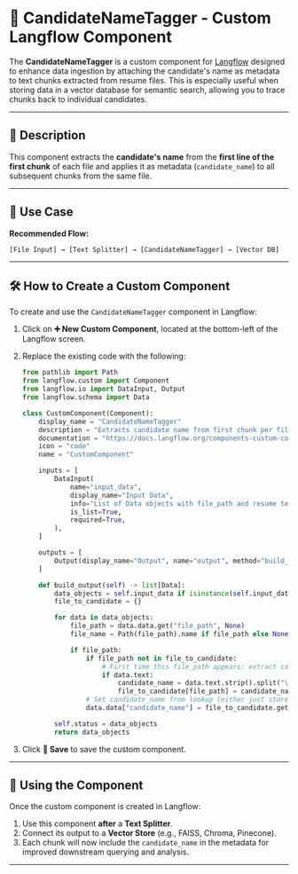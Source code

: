 # 🧠 CandidateNameTagger - Custom Langflow Component

The **CandidateNameTagger** is a custom component for [Langflow](https://docs.langflow.org/) designed to enhance data ingestion by attaching the candidate's name as metadata to text chunks extracted from resume files. This is especially useful when storing data in a vector database for semantic search, allowing you to trace chunks back to individual candidates.

---

## 📌 Description

This component extracts the **candidate's name** from the **first line of the first chunk** of each file and applies it as metadata (`candidate_name`) to all subsequent chunks from the same file.

---

## 📁 Use Case

**Recommended Flow:**



```
[File Input] → [Text Splitter] → [CandidateNameTagger] → [Vector DB]
```
---

## 🛠️ How to Create a Custom Component

To create and use the `CandidateNameTagger` component in Langflow:

1. Click on **➕ New Custom Component**, located at the bottom-left of the Langflow screen.
2. Replace the existing code with the following:

    ```python
    from pathlib import Path
    from langflow.custom import Component
    from langflow.io import DataInput, Output
    from langflow.schema import Data

    class CustomComponent(Component):
        display_name = "CandidateNameTagger"
        description = "Extracts candidate name from first chunk per file and applies to all others."
        documentation = "https://docs.langflow.org/components-custom-components"
        icon = "code"
        name = "CustomComponent"

        inputs = [
            DataInput(
                name="input_data",
                display_name="Input Data",
                info="List of Data objects with file_path and resume text",
                is_list=True,
                required=True,
            ),
        ]

        outputs = [
            Output(display_name="Output", name="output", method="build_output"),
        ]

        def build_output(self) -> list[Data]:
            data_objects = self.input_data if isinstance(self.input_data, list) else [self.input_data]
            file_to_candidate = {}

            for data in data_objects:
                file_path = data.data.get("file_path", None)
                file_name = Path(file_path).name if file_path else None

                if file_path:
                    if file_path not in file_to_candidate:
                        # First time this file_path appears: extract candidate name
                        if data.text:
                            candidate_name = data.text.strip().split("\n")[0]
                            file_to_candidate[file_path] = candidate_name
                    # Set candidate_name from lookup (either just stored or from earlier chunk)
                    data.data["candidate_name"] = file_to_candidate.get(file_path, "UNKNOWN")

            self.status = data_objects
            return data_objects
    ```

3. Click **💾 Save** to save the custom component.

---

## 🚀 Using the Component

Once the custom component is created in Langflow:

1. Use this component **after** a **Text Splitter**.
2. Connect its output to a **Vector Store** (e.g., FAISS, Chroma, Pinecone).
3. Each chunk will now include the `candidate_name` in the metadata for improved downstream querying and analysis.

---
